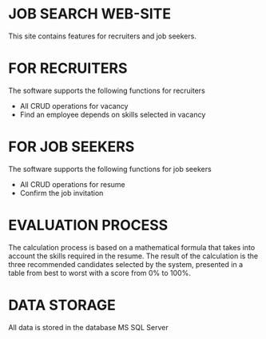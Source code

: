 # JOB SEARCH WEB-SITE
This site contains features for recruiters and job seekers.

# FOR RECRUITERS
The software supports the following functions for recruiters
- All CRUD operations for vacancy
- Find an employee depends on skills selected in vacancy

# FOR JOB SEEKERS
The software supports the following functions for job seekers
- All CRUD operations for resume
- Confirm the job invitation

# EVALUATION PROCESS
The calculation process is based on a mathematical formula that takes into account the skills required in the resume. 
The result of the calculation is the three recommended candidates selected by the system, presented in a table from best to worst with a score from 0% to 100%. 

# DATA STORAGE
All data is stored in the database MS SQL Server

